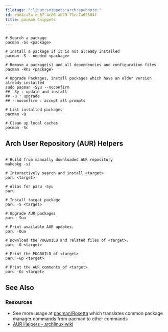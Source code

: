 ```yaml
---
filetags: ":linux:snippets:arch:epubnote:"
id: ede4ca2a-ec67-4c86-ab79-71cc7a62584f
title: pacman Snippets
---
```


``` shell

# Search a package
pacman -Ss <package>

# Install a package if it is not already installed
pacman -S --needed <package>

# Remove a package(s) and all dependencies and configuration files
pacman -Rns <package>

# Upgrade Packages, install packages which have an older version already installed
sudo pacman -Syu --noconfirm
## -Sy : update and install
## -u : upgrade
## --noconfirm : accept all prompts

# List installed packages
pacman -Q

# Clean up local caches
pacman -Sc

```

## Arch User Repository (AUR) Helpers

``` shell

# Build from manually downloaded AUR repository
makepkg -si

# Interactively search and install <target>
paru <target>

# Alias for paru -Syu
paru

# Install target package
paru -S <target>

# Upgrade AUR packages
paru -Sua

# Print available AUR updates.
paru -Qua

# Download the PKGBUILD and related files of <target>.
paru -G <target>

# Print the PKGBUILD of <target>
paru -Gp <target>

# Print the AUR comments of <target>
paru -Gc <target>

```

## See Also

### Resources

- See more usage at
  [pacman/Rosetta](https://wiki.archlinux.md/title/Pacman/Rosetta) which
  translates common package manager commands from pacman to other
  commands
- [AUR Helpers - archlinux
  wiki](https://wiki.archlinux.md/title/AUR_helpers)
